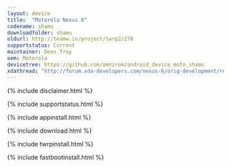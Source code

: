 ```yaml
---
layout: device
title:  "Motorola Nexus 6"
codename: shamu
downloadfolder: shamu
oldurl: http://teamw.in/project/twrp2/270
supportstatus: Current
maintainer: Dees_Troy
oem: Motorola
devicetree: https://github.com/omnirom/android_device_moto_shamu
xdathread: "http://forum.xda-developers.com/nexus-6/orig-development/recovery-twrp-2-8-2-0-touch-recovery-t2946534"
---
```


{% include disclaimer.html %}

{% include supportstatus.html %}

{% include appinstall.html %}

{% include download.html %}

{% include twrpinstall.html %}

{% include fastbootinstall.html %}

